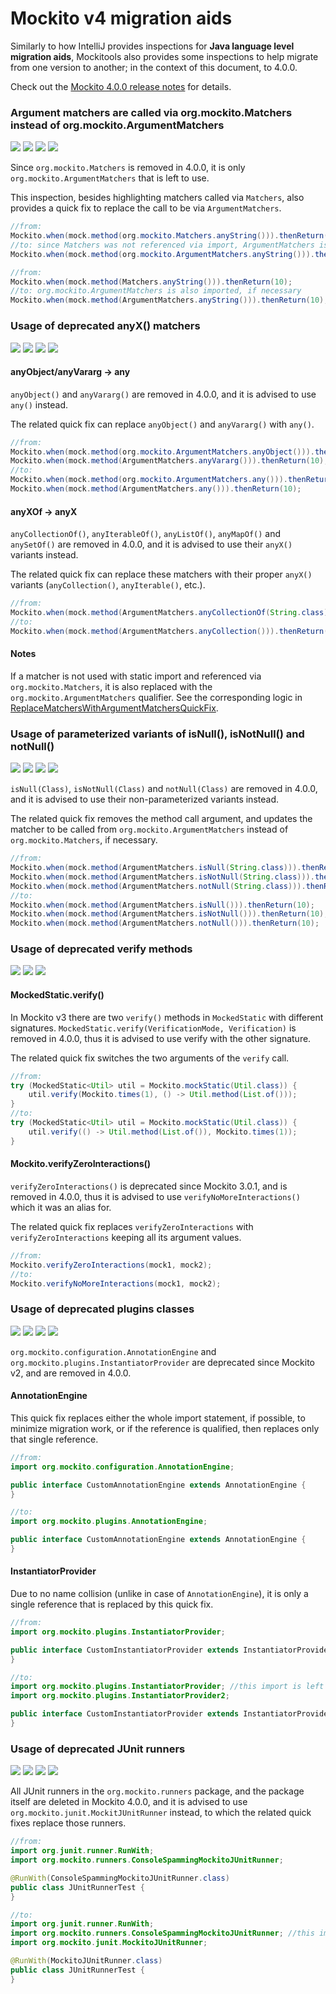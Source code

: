 # Mockito v4 migration aids

Similarly to how IntelliJ provides inspections for **Java language level migration aids**, Mockitools also provides
some inspections to help migrate from one version to another; in the context of this document, to 4.0.0.

Check out the [Mockito 4.0.0 release notes](https://github.com/mockito/mockito/releases/tag/v4.0.0) for details.

### Argument matchers are called via org.mockito.Matchers instead of org.mockito.ArgumentMatchers 

![](https://img.shields.io/badge/since-0.1.0-blue) [![](https://img.shields.io/badge/implementation-ArgumentMatchersCalledViaMatchersInspection-blue)](../src/main/java/com/picimako/mockitools/inspection/migrationaids/v4/ArgumentMatchersCalledViaMatchersInspection.java)
![](https://img.shields.io/badge/mockito-2.x-orange) ![](https://img.shields.io/badge/mockito-3.x-orange)

Since `org.mockito.Matchers` is removed in 4.0.0, it is only `org.mockito.ArgumentMatchers` that is left to use.

This inspection, besides highlighting matchers called via `Matchers`, also provides a quick fix to replace the call to
be via `ArgumentMatchers`.

```java
//from:
Mockito.when(mock.method(org.mockito.Matchers.anyString())).thenReturn(10);
//to: since Matchers was not referenced via import, ArgumentMatchers is kept that way too
Mockito.when(mock.method(org.mockito.ArgumentMatchers.anyString())).thenReturn(10);
```

```java
//from:
Mockito.when(mock.method(Matchers.anyString())).thenReturn(10);
//to: org.mockito.ArgumentMatchers is also imported, if necessary
Mockito.when(mock.method(ArgumentMatchers.anyString())).thenReturn(10);
```

### Usage of deprecated anyX() matchers

![](https://img.shields.io/badge/since-0.1.0-blue) [![](https://img.shields.io/badge/implementation-UsageOfAnyMatchersInspection-blue)](../src/main/java/com/picimako/mockitools/inspection/migrationaids/v4/UsageOfAnyMatchersInspection.java)
![](https://img.shields.io/badge/mockito-2.x-orange) ![](https://img.shields.io/badge/mockito-3.x-orange)

#### anyObject/anyVararg -> any

`anyObject()` and `anyVararg()` are removed in 4.0.0, and it is advised to use `any()` instead.

The related quick fix can replace `anyObject()` and `anyVararg()` with `any()`.

```java
//from:
Mockito.when(mock.method(org.mockito.ArgumentMatchers.anyObject())).thenReturn(10);
Mockito.when(mock.method(ArgumentMatchers.anyVararg())).thenReturn(10);
//to:
Mockito.when(mock.method(org.mockito.ArgumentMatchers.any())).thenReturn(10);
Mockito.when(mock.method(ArgumentMatchers.any())).thenReturn(10);
```

#### anyXOf -> anyX

`anyCollectionOf()`, `anyIterableOf()`, `anyListOf()`, `anyMapOf()` and `anySetOf()` are removed in 4.0.0, and it is advised to use their `anyX()` variants instead.

The related quick fix can replace these matchers with their proper `anyX()` variants (`anyCollection()`, `anyIterable()`, etc.).  

```java
//from:
Mockito.when(mock.method(ArgumentMatchers.anyCollectionOf(String.class))).thenReturn(10);
//to:
Mockito.when(mock.method(ArgumentMatchers.anyCollection())).thenReturn(10);
```

#### Notes

If a matcher is not used with static import and referenced via `org.mockito.Matchers`, it is also replaced
with the `org.mockito.ArgumentMatchers` qualifier. See the corresponding logic in [ReplaceMatchersWithArgumentMatchersQuickFix](../src/main/java/com/picimako/mockitools/inspection/migrationaids/v4/UseArgumentMatchersInsteadOfMatchersInspection.java).

### Usage of parameterized variants of isNull(), isNotNull() and notNull()

![](https://img.shields.io/badge/since-0.1.0-blue) [![](https://img.shields.io/badge/implementation-UsageOfAnyMatchersInspection-blue)](../src/main/java/com/picimako/mockitools/inspection/migrationaids/v4/UsageOfAnyMatchersInspection.java)
![](https://img.shields.io/badge/mockito-2.x-orange) ![](https://img.shields.io/badge/mockito-3.x-orange)

`isNull(Class)`, `isNotNull(Class)` and `notNull(Class)` are removed in 4.0.0, and it is advised to use their non-parameterized variants instead.

The related quick fix removes the method call argument, and updates the matcher to be called from `org.mockito.ArgumentMatchers` instead of `org.mockito.Matchers`, if necessary.

```java
//from:
Mockito.when(mock.method(ArgumentMatchers.isNull(String.class))).thenReturn(10);
Mockito.when(mock.method(ArgumentMatchers.isNotNull(String.class))).thenReturn(10);
Mockito.when(mock.method(ArgumentMatchers.notNull(String.class))).thenReturn(10);
//to:
Mockito.when(mock.method(ArgumentMatchers.isNull())).thenReturn(10);
Mockito.when(mock.method(ArgumentMatchers.isNotNull())).thenReturn(10);
Mockito.when(mock.method(ArgumentMatchers.notNull())).thenReturn(10);
```

### Usage of deprecated verify methods

![](https://img.shields.io/badge/since-0.1.0-blue) [![](https://img.shields.io/badge/implementation-DeprecatedMockedStaticVerifyInspection-blue)](../src/main/java/com/picimako/mockitools/inspection/migrationaids/v4/DeprecatedMockedStaticVerifyInspection.java)
![](https://img.shields.io/badge/mockito-3.x-orange)

#### MockedStatic.verify()
In Mockito v3 there are two `verify()` methods in `MockedStatic` with different signatures.
`MockedStatic.verify(VerificationMode, Verification)` is removed in 4.0.0, thus it is advised to use verify with the other signature.

The related quick fix switches the two arguments of the `verify` call.

```java
//from:
try (MockedStatic<Util> util = Mockito.mockStatic(Util.class)) {
    util.verify(Mockito.times(1), () -> Util.method(List.of()));
}
//to:
try (MockedStatic<Util> util = Mockito.mockStatic(Util.class)) {
    util.verify(() -> Util.method(List.of()), Mockito.times(1));
}
```

#### Mockito.verifyZeroInteractions()

`verifyZeroInteractions()` is deprecated since Mockito 3.0.1, and is removed in 4.0.0, thus it is advised to use `verifyNoMoreInteractions()` which it was an alias for.

The related quick fix replaces `verifyZeroInteractions` with `verifyZeroInteractions` keeping all its argument values.

```java
//from:
Mockito.verifyZeroInteractions(mock1, mock2);
//to:
Mockito.verifyNoMoreInteractions(mock1, mock2);
```

### Usage of deprecated plugins classes

![](https://img.shields.io/badge/since-0.1.0-blue) [![](https://img.shields.io/badge/implementation-UsageOfDeprecatedPluginClassesInspection-blue)](../src/main/java/com/picimako/mockitools/inspection/migrationaids/v4/UsageOfDeprecatedPluginClassesInspection.java)
![](https://img.shields.io/badge/mockito-2.x-orange) ![](https://img.shields.io/badge/mockito-3.x-orange)

`org.mockito.configuration.AnnotationEngine` and `org.mockito.plugins.InstantiatorProvider` are deprecated since Mockito v2, and are removed in 4.0.0.

#### AnnotationEngine

This quick fix replaces either the whole import statement, if possible, to minimize migration work, or if the reference is qualified, then replaces only that single reference.

```java
//from:
import org.mockito.configuration.AnnotationEngine;

public interface CustomAnnotationEngine extends AnnotationEngine {
}

//to:
import org.mockito.plugins.AnnotationEngine;

public interface CustomAnnotationEngine extends AnnotationEngine {
}
```

#### InstantiatorProvider

Due to no name collision (unlike in case of `AnnotationEngine`), it is only a single reference that is replaced by this quick fix.

```java
//from:
import org.mockito.plugins.InstantiatorProvider;

public interface CustomInstantiatorProvider extends InstantiatorProvider {
}

//to:
import org.mockito.plugins.InstantiatorProvider; //this import is left in for now
import org.mockito.plugins.InstantiatorProvider2;

public interface CustomInstantiatorProvider extends InstantiatorProvider2 {
}
```

### Usage of deprecated JUnit runners

![](https://img.shields.io/badge/since-0.1.0-blue) [![](https://img.shields.io/badge/implementation-UsageOfOldJUnitRunnerInspection-blue)](../src/main/java/com/picimako/mockitools/inspection/migrationaids/v4/UsageOfOldJUnitRunnerInspection.java)
![](https://img.shields.io/badge/mockito-2.x-orange) ![](https://img.shields.io/badge/mockito-3.x-orange)

All JUnit runners in the `org.mockito.runners` package, and the package itself are deleted in Mockito 4.0.0, and it is advised to use `org.mockito.junit.MockitJUnitRunner` instead,
to which the related quick fixes replace those runners.

```java
//from:
import org.junit.runner.RunWith;
import org.mockito.runners.ConsoleSpammingMockitoJUnitRunner;

@RunWith(ConsoleSpammingMockitoJUnitRunner.class)
public class JUnitRunnerTest {
}

//to:
import org.junit.runner.RunWith;
import org.mockito.runners.ConsoleSpammingMockitoJUnitRunner; //this import is left in for now
import org.mockito.junit.MockitoJUnitRunner;

@RunWith(MockitoJUnitRunner.class)
public class JUnitRunnerTest {
}
```
